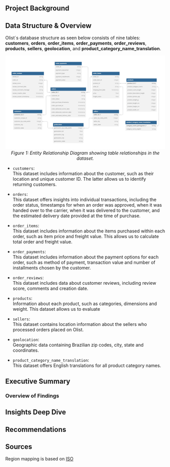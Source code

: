 ## Project Background

## Data Structure & Overview
Olist´s database structure as seen below consists of nine tables: **customers**, **orders**, **order_items**, **order_payments**, **order_reviews**, **products**, **sellers**, **geolocation**, and **product_category_name_translation**.

<p align="center">
  <img src="visuals/ERD_olist.png" alt="ERD" width="900">
  <br>
  <em>Figure 1: Entity Relationship Diagram showing table relationships in the dataset.</em>
</p>

  
- `customers`:  
This dataset includes information about the customer, such as their location and unique customer ID. The latter allows us to identify returning customers.  

- `orders`:  
This dataset offers insights into individual transactions, including the order status, timestamps for when an order was approved, when it was handed over to the carrier, when it was delivered to the customer, and the estimated delivery date provided at the time of purchase.

- `order_items`:  
This dataset includes information about the items purchased within each order, such as item price and freight value. This allows us to calculate total order and freight value.

- `order_payments`:  
This dataset includes information about the payment options for each order, such as method of payment, transaction value and number of installments chosen by the customer.

- `order_reviews`:  
This dataset includes data about customer reviews, including review score, comments and creation date. 

- `products`:  
Information about each product, such as categories, dimensions and weight. This dataset allows us to evaluate  

- `sellers`:  
This dataset contains location information about the sellers who processed orders placed on Olist.

- `geolocation`:  
Geographic data containing Brazilian zip codes, city, state and coordinates.

- `product_category_name_translation`:  
This dataset offers English translations for all product category names.


## Executive Summary
### Overview of Findings

## Insights Deep Dive

## Recommendations

## Sources 
Region mapping is based on [ISO](https://www.iso.org/obp/ui/#iso:code:3166:BR) 
